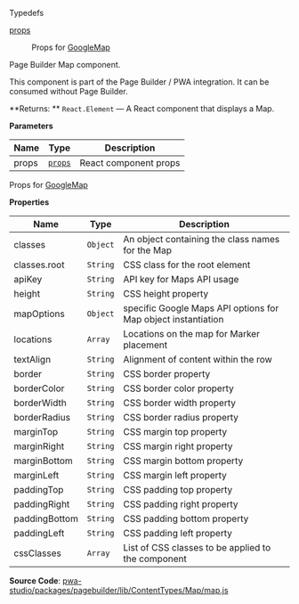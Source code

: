 
Typedefs

<dl>
<dt><a href="#props">props</a></dt>
<dd>

Props for [GoogleMap](#GoogleMap)

</dd>
</dl>


Page Builder Map component.

This component is part of the Page Builder / PWA integration. It can be consumed without Page Builder.

**Returns: **
`React.Element`
   — A React component that displays a Map.

**Parameters**

| Name | Type | Description |
| --- | --- | --- |
| props | [`props`](#props) | React component props |


Props for [GoogleMap](#GoogleMap)

**Properties**

| Name | Type | Description |
| --- | --- | --- |
| classes | `Object` | An object containing the class names for the Map |
| classes.root | `String` | CSS class for the root element |
| apiKey | `String` | API key for Maps API usage |
| height | `String` | CSS height property |
| mapOptions | `Object` | specific Google Maps API options for Map object instantiation |
| locations | `Array` | Locations on the map for Marker placement |
| textAlign | `String` | Alignment of content within the row |
| border | `String` | CSS border property |
| borderColor | `String` | CSS border color property |
| borderWidth | `String` | CSS border width property |
| borderRadius | `String` | CSS border radius property |
| marginTop | `String` | CSS margin top property |
| marginRight | `String` | CSS margin right property |
| marginBottom | `String` | CSS margin bottom property |
| marginLeft | `String` | CSS margin left property |
| paddingTop | `String` | CSS padding top property |
| paddingRight | `String` | CSS padding right property |
| paddingBottom | `String` | CSS padding bottom property |
| paddingLeft | `String` | CSS padding left property |
| cssClasses | `Array` | List of CSS classes to be applied to the component |



**Source Code**: [pwa-studio/packages/pagebuilder/lib/ContentTypes/Map/map.js](https://github.com/magento/pwa-studio/blob/develop/packages/pagebuilder/lib/ContentTypes/Map/map.js)